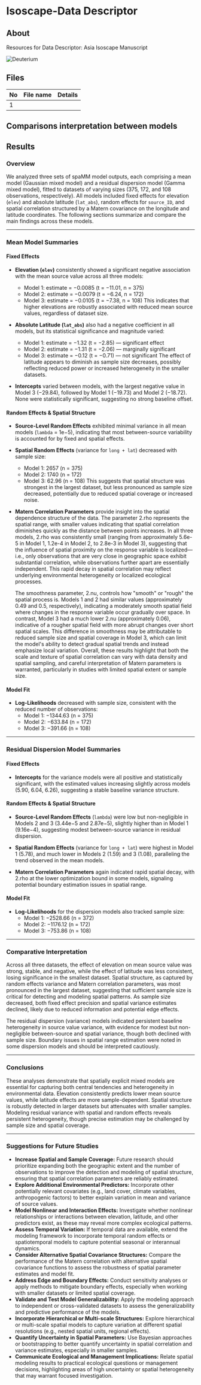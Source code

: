 # Isoscape-Data Descriptor

## About
Resources for Data Descriptor: Asia Isoscape Manuscript


![Deuterium](https://github.com/AdaChornelia/DD_Iso_MS/blob/main/Figures/DeuteriumSymbol.png "Deuterium")


## Files
|No | File name | Details |
|--|-------------|----------|
|1 | 


## Comparisons interpretation between models
## Results

### Overview

We analyzed three sets of spaMM model outputs, each comprising a mean model (Gaussian mixed model) and a residual dispersion model (Gamma mixed model), fitted to datasets of varying sizes (375, 172, and 108 observations, respectively). All models included fixed effects for elevation (`elev`) and absolute latitude (`lat_abs`), random effects for `source_ID`, and spatial correlation structured by a Matern covariance on the longitude and latitude coordinates. The following sections summarize and compare the main findings across these models.

---

### Mean Model Summaries

#### Fixed Effects

- **Elevation (`elev`)** consistently showed a significant negative association with the mean source value across all three models:
  - Model 1: estimate = −0.0085 (t = −11.01, n = 375)
  - Model 2: estimate = −0.0079 (t = −6.24, n = 172)
  - Model 3: estimate = −0.0105 (t = −7.38, n = 108)
  This indicates that higher elevations are robustly associated with reduced mean source values, regardless of dataset size.

- **Absolute Latitude (`lat_abs`)** also had a negative coefficient in all models, but its statistical significance and magnitude varied:
  - Model 1: estimate = −1.32 (t = −2.85) — significant effect
  - Model 2: estimate = −1.31 (t = −2.06) — marginally significant
  - Model 3: estimate = −0.12 (t = −0.71) — not significant
  The effect of latitude appears to diminish as sample size decreases, possibly reflecting reduced power or increased heterogeneity in the smaller datasets.

- **Intercepts** varied between models, with the largest negative value in Model 3 (−29.84), followed by Model 1 (−19.73) and Model 2 (−18.72). None were statistically significant, suggesting no strong baseline offset.

#### Random Effects & Spatial Structure

- **Source-Level Random Effects** exhibited minimal variance in all mean models (`lambda` = 1e−5), indicating that most between-source variability is accounted for by fixed and spatial effects.

- **Spatial Random Effects** (variance for `long + lat`) decreased with sample size:
  - Model 1: 2657 (n = 375)
  - Model 2: 1740 (n = 172)
  - Model 3: 62.96 (n = 108)
  This suggests that spatial structure was strongest in the largest dataset, but less pronounced as sample size decreased, potentially due to reduced spatial coverage or increased noise.

- **Matern Correlation Parameters** provide insight into the spatial dependence structure of the data. The parameter 2.rho represents the spatial range, with smaller values indicating that spatial correlation diminishes quickly as the distance between points increases. In all three models, 2.rho was consistently small (ranging from approximately 5.6e-5 in Model 1, 1.2e-4 in Model 2, to 2.8e-3 in Model 3), suggesting that the influence of spatial proximity on the response variable is localized—i.e., only observations that are very close in geographic space exhibit substantial correlation, while observations further apart are essentially independent. This rapid decay in spatial correlation may reflect underlying environmental heterogeneity or localized ecological processes.

  The smoothness parameter, 2.nu, controls how "smooth" or "rough" the spatial process is. Models 1 and 2 had similar values (approximately 0.49 and 0.5, respectively), indicating a moderately smooth spatial field where changes in the response variable occur gradually over space. In contrast, Model 3 had a much lower 2.nu (approximately 0.06), indicative of a rougher spatial field with more abrupt changes over short spatial scales. This difference in smoothness may be attributable to reduced sample size and spatial coverage in Model 3, which can limit the model's ability to detect gradual spatial trends and instead emphasize local variation. Overall, these results highlight that both the scale and texture of spatial correlation can vary with data density and spatial sampling, and careful interpretation of Matern parameters is warranted, particularly in studies with limited spatial extent or sample size.

#### Model Fit

- **Log-Likelihoods** decreased with sample size, consistent with the reduced number of observations:
  - Model 1: −1344.63 (n = 375)
  - Model 2: −633.84 (n = 172)
  - Model 3: −391.66 (n = 108)

---

### Residual Dispersion Model Summaries

#### Fixed Effects

- **Intercepts** for the variance models were all positive and statistically significant, with the estimated values increasing slightly across models (5.90, 6.04, 6.26), suggesting a stable baseline variance structure.

#### Random Effects & Spatial Structure

- **Source-Level Random Effects** (`lambda`) were low but non-negligible in Models 2 and 3 (3.44e−5 and 2.87e−5), slightly higher than in Model 1 (9.16e−4), suggesting modest between-source variance in residual dispersion.

- **Spatial Random Effects** (variance for `long + lat`) were highest in Model 1 (5.78), and much lower in Models 2 (1.59) and 3 (1.08), paralleling the trend observed in the mean models.

- **Matern Correlation Parameters** again indicated rapid spatial decay, with 2.rho at the lower optimization bound in some models, signaling potential boundary estimation issues in spatial range.

#### Model Fit

- **Log-Likelihoods** for the dispersion models also tracked sample size:
  - Model 1: −2528.66 (n = 372)
  - Model 2: −1176.12 (n = 172)
  - Model 3: −753.86 (n = 108)

---

### Comparative Interpretation

Across all three datasets, the effect of elevation on mean source value was strong, stable, and negative, while the effect of latitude was less consistent, losing significance in the smallest dataset. Spatial structure, as captured by random effects variance and Matern correlation parameters, was most pronounced in the largest dataset, suggesting that sufficient sample size is critical for detecting and modeling spatial patterns. As sample size decreased, both fixed effect precision and spatial variance estimates declined, likely due to reduced information and potential edge effects.

The residual dispersion (variance) models indicated persistent baseline heterogeneity in source value variance, with evidence for modest but non-negligible between-source and spatial variance, though both declined with sample size. Boundary issues in spatial range estimation were noted in some dispersion models and should be interpreted cautiously.

---

### Conclusions

These analyses demonstrate that spatially explicit mixed models are essential for capturing both central tendencies and heterogeneity in environmental data. Elevation consistently predicts lower mean source values, while latitude effects are more sample-dependent. Spatial structure is robustly detected in larger datasets but attenuates with smaller samples. Modeling residual variance with spatial and random effects reveals persistent heterogeneity, though precise estimation may be challenged by sample size and spatial coverage.

---

### Suggestions for Future Studies

- **Increase Spatial and Sample Coverage:** Future research should prioritize expanding both the geographic extent and the number of observations to improve the detection and modeling of spatial structure, ensuring that spatial correlation parameters are reliably estimated.
- **Explore Additional Environmental Predictors:** Incorporate other potentially relevant covariates (e.g., land cover, climate variables, anthropogenic factors) to better explain variation in mean and variance of source values.
- **Model Nonlinear and Interaction Effects:** Investigate whether nonlinear relationships or interactions between elevation, latitude, and other predictors exist, as these may reveal more complex ecological patterns.
- **Assess Temporal Variation:** If temporal data are available, extend the modeling framework to incorporate temporal random effects or spatiotemporal models to capture potential seasonal or interannual dynamics.
- **Consider Alternative Spatial Covariance Structures:** Compare the performance of the Matern correlation with alternative spatial covariance functions to assess the robustness of spatial parameter estimates and model fit.
- **Address Edge and Boundary Effects:** Conduct sensitivity analyses or apply methods to mitigate boundary effects, especially when working with smaller datasets or limited spatial coverage.
- **Validate and Test Model Generalizability:** Apply the modeling approach to independent or cross-validated datasets to assess the generalizability and predictive performance of the models.
- **Incorporate Hierarchical or Multi-scale Structures:** Explore hierarchical or multi-scale spatial models to capture variation at different spatial resolutions (e.g., nested spatial units, regional effects).
- **Quantify Uncertainty in Spatial Parameters:** Use Bayesian approaches or bootstrapping to better quantify uncertainty in spatial correlation and variance estimates, especially in smaller samples.
- **Communicate Ecological and Management Implications:** Relate spatial modeling results to practical ecological questions or management decisions, highlighting areas of high uncertainty or spatial heterogeneity that may warrant focused investigation.
